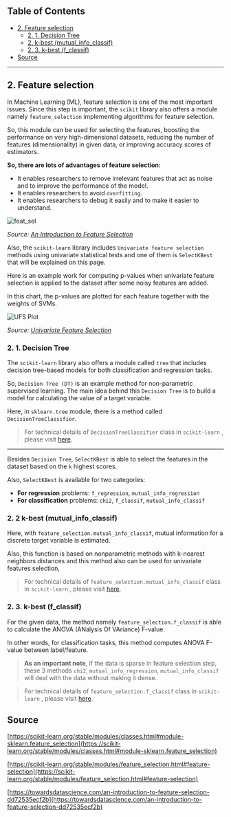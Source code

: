 ## **Table of Contents**

- [2. Feature selection](#2-feature-selection)
  * [2. 1. Decision Tree](#2-1-decision-tree)
  * [2. k-best (mutual_info_classif)](#2-2-k-best-mutual_info_classif)
  * [2. 3. k-best (f_classif)](#2-3-k-best-f_classif)
- [Source](#source)

---

## 2. Feature selection
In Machine Learning (ML), feature selection is one of the most important issues. Since this step is important, the `scikit` library also offers a module namely `feature_selection` implementing algorithms for feature selection. 

So, this module can be used for selecting the features, boosting the performance on very high-dimensional datasets, reducing the number of features (dimensionality) in given data, or improving accuracy scores of estimators.

**So, there are lots of advantages of feature selection:**

- It enables researchers to remove irrelevant features that act as noise and to improve the performance of the model.
- It enables researchers to avoid `overfitting`.
- It enables researchers to debug it easily and to make it easier to understand.

![feat_sel](https://user-images.githubusercontent.com/49681382/89779396-eae79e00-db17-11ea-88e5-b206436596d1.png)

_Source: [An Introduction to Feature Selection](https://towardsdatascience.com/an-introduction-to-feature-selection-dd72535ecf2b)_

Also, the `scikit-learn` library includes `Univariate feature selection` methods using univariate statistical tests and one of them is `SelectKBest` that will be explained on this page.

Here is an example work for computing p-values when univariate feature selection is applied to the dataset after some noisy features are added.

In this chart, the p-values are plotted for each feature together with the weights of SVMs.

![UFS Plot](https://user-images.githubusercontent.com/49681382/89784248-060adb80-db21-11ea-87e8-5afee37dcdd3.png)

_Source: [Univariate Feature Selection](https://scikit-learn.org/stable/auto_examples/feature_selection/plot_feature_selection.html#univariate-feature-selection)_


### 2. 1. Decision Tree
The `scikit-learn` library also offers a module called `tree` that includes decision tree-based models for both classification and regression tasks.

So, `Decision Tree (DT)` is an example method for non-parametric supervised learning.  The main idea behind this `Decision Tree` is to build a model for calculating the value of a target variable.

Here, in `sklearn.tree` module, there is a method called `DecisionTreeClassifier`.

> For technical details of `DecisionTreeClassifier` class in `scikit-learn` , please visit [here](https://scikit-learn.org/stable/modules/generated/sklearn.tree.DecisionTreeClassifier.html#sklearn.tree.DecisionTreeClassifier).

---

Besides `Decision Tree`, `SelectKBest` is able to select the features in the dataset based on the `k` highest scores.

Also, `SelectKBest` is available for two categories:

- **For regression** problems: `f_regression`, `mutual_info_regression`
- **For classification** problems: `chi2`, `f_classif`, `mutual_info_classif`

### 2. 2 k-best (mutual_info_classif)
Here, with `feature_selection.mutual_info_classif`, mutual information for a discrete target variable is estimated. 

Also, this function is based on nonparametric methods with k-nearest neighbors distances and this method also can be used for univariate features selection,

> For technical details of `feature_selection.mutual_info_classif` class in `scikit-learn` , please visit [here](https://scikit-learn.org/stable/modules/generated/sklearn.feature_selection.f_classif.html#sklearn.feature_selection.mutual_info_classif).

### 2. 3. k-best (f_classif)
For the given data, the method namely `feature_selection.f_classif` is able to calculate the ANOVA (ANalysis Of VAriance) F-value.

In other words, for classification tasks, this method computes ANOVA F-value between label/feature.

> **As an important note**, if the data is sparse in feature selection step, these 3 methods `chi2`, `mutual_info_regression`, `mutual_info_classif` will deal with the data without making it dense.

> For technical details of `feature_selection.f_classif` class in `scikit-learn` , please visit [here](https://scikit-learn.org/stable/modules/generated/sklearn.feature_selection.f_classif.html#sklearn.feature_selection.f_classif).

## Source
[https://scikit-learn.org/stable/modules/classes.html#module-sklearn.feature_selection](https://scikit-learn.org/stable/modules/classes.html#module-sklearn.feature_selection)

[https://scikit-learn.org/stable/modules/feature_selection.html#feature-selection](https://scikit-learn.org/stable/modules/feature_selection.html#feature-selection)

[https://towardsdatascience.com/an-introduction-to-feature-selection-dd72535ecf2b](https://towardsdatascience.com/an-introduction-to-feature-selection-dd72535ecf2b)

